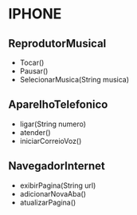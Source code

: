 ﻿# IPHONE

## ReprodutorMusical 

+ Tocar()
+ Pausar()
+ SelecionarMusica(String musica)

## AparelhoTelefonico
+ ligar(String numero)
+ atender()
+ iniciarCorreioVoz()


## NavegadorInternet
+ exibirPagina(String url)
+ adicionarNovaAba()
+ atualizarPagina()
